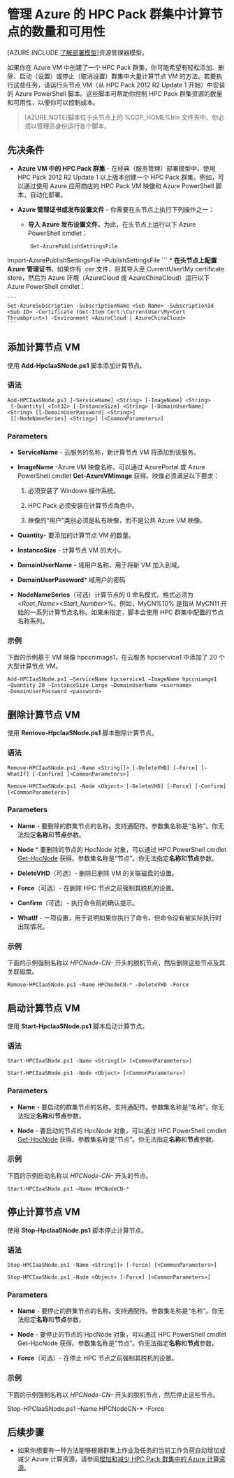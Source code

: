 <properties
 pageTitle="管理 HPC Pack 群集计算节点 | Windows Azure"
 description="了解 PowerShell 脚本工具如何添加、删除、启动和停止 Azure 的 HPC Pack 群集计算节点"
 services="virtual-machines"
 documentationCenter=""
 authors="dlepow"
 manager="timlt"
 editor=""
 tags="azure-service-management"/>
<tags
ms.service="virtual-machines"
	ms.date="09/28/2015"
	wacn.date="11/12/2015"/>

# 管理 Azure 的 HPC Pack 群集中计算节点的数量和可用性

[AZURE.INCLUDE [了解部署模型](../includes/learn-about-deployment-models-classic-include.md)]资源管理器模型。


如果你在 Azure VM 中创建了一个 HPC Pack 群集，你可能希望有轻松添加、删除、启动（设置）或停止（取消设置）群集中大量计算节点 VM 的方法。若要执行这些任务，请运行头节点 VM（从 HPC Pack 2012 R2 Update 1 开始）中安装的 Azure PowerShell 脚本。这些脚本可帮助你控制 HPC Pack 群集资源的数量和可用性，以便你可以控制成本。

>[AZURE.NOTE]脚本位于头节点上的 %CCP\_HOME%bin 文件夹中。你必须以管理员身份运行各个脚本。

## 先决条件

* **Azure VM 中的 HPC Pack 群集** - 在经典（服务管理）部署模型中，使用 HPC Pack 2012 R2 Update 1 以上版本创建一个 HPC Pack 群集。例如，可以通过使用 Azure 应用商店的 HPC Pack VM 映像和 Azure PowerShell 脚本，自动化部署。<!-- 有关信息和先决条件，请参阅[使用 HPC Pack IaaS 部署脚本创建 HPC 群集](/documentation/articles/virtual-machines-hpcpack-cluster-powershell-script)。-->

* **Azure 管理证书或发布设置文件** - 你需要在头节点上执行下列操作之一：

    * **导入 Azure 发布设置文件**。为此，在头节点上运行以下 Azure PowerShell cmdlet：
    ```
        Get-AzurePublishSettingsFile  
Import-AzurePublishSettingsFile –PublishSettingsFile <publish settings file>
        ```
    * **在头节点上配置 Azure 管理证书**。如果你有 .cer 文件，将其导入至 CurrentUser\\My certificate store，然后为 Azure 环境（AzureCloud 或 AzureChinaCloud）运行以下 Azure PowerShell cmdlet：

    ```
    Set-AzureSubscription -SubscriptionName <Sub Name> -SubscriptionId <Sub ID> -Certificate (Get-Item Cert:\CurrentUser\My<Cert Thrumbprint>) -Environment <AzureCloud | AzureChinaCloud>
    ```




## 添加计算节点 VM

使用 **Add-HpcIaaSNode.ps1** 脚本添加计算节点。

### 语法
```
Add-HPCIaaSNode.ps1 [-ServiceName] <String> [-ImageName] <String>
 [-Quantity] <Int32> [-InstanceSize] <String> [-DomainUserName] <String> [[-DomainUserPassword] <String>]
 [[-NodeNameSeries] <String>] [<CommonParameters>]

```
### Parameters

* **ServiceName** - 云服务的名称，新计算节点 VM 将添加到该服务。

* **ImageName** -Azure VM 映像名称，可以通过 AzurePortal 或 Azure PowerShell cmdlet **Get-AzureVMImage** 获得。映像必须满足以下要求：

    1. 必须安装了 Windows 操作系统。

    2. HPC Pack 必须安装在计算节点角色中。

    3. 映像的“用户”类别必须是私有映像，而不是公共 Azure VM 映像。

* **Quantity**- 要添加的计算节点 VM 的数量。

* **InstanceSize** - 计算节点 VM 的大小。

* **DomainUserName** - 域用户名称，用于将新 VM 加入到域。

* **DomainUserPassword*** 域用户的密码

* **NodeNameSeries**（可选）计算节点的 0 命名模式。格式必须为 &lt;*Root_Name*&gt;&lt;*Start_Number*&gt;%。例如，MyCN%10% 是指从 MyCN11 开始的一系列计算节点名称。如果未指定，脚本会使用 HPC 群集中配置的节点名称系列。

### 示例

下面的示例基于 VM 映像 hpccnimage1，在云服务 hpcservice1 中添加了 20 个大型计算节点 VM。

```
Add-HPCIaaSNode.ps1 –ServiceName hpcservice1 –ImageName hpccniamge1
–Quantity 20 –InstanceSize Large –DomainUserName <username>
-DomainUserPassword <password>
```


## 删除计算节点 VM

使用 **Remove-HpcIaaSNode.ps1** 脚本删除计算节点。

### 语法

```
Remove-HPCIaaSNode.ps1 -Name <String[]> [-DeleteVHD] [-Force] [-WhatIf] [-Confirm] [<CommonParameters>]

Remove-HPCIaaSNode.ps1 -Node <Object> [-DeleteVHD] [-Force] [-Confirm] [<CommonParameters>]
```

### Parameters

 * **Name** - 要删除的群集节点的名称。支持通配符。参数集名称是“名称”。你无法指定**名称**和**节点**参数。

* **Node** * 要删除的节点的 HpcNode 对象，可以通过 HPC PowerShell cmdlet [Get-HpcNode](https://technet.microsoft.com/library/dn887927.aspx) 获得。参数集名称是“节点”。你无法指定**名称**和**节点**参数。

* **DeleteVHD**（可选）- 删除已删除 VM 的关联磁盘的设置。

* **Force**（可选）- 在删除 HPC 节点之前强制其脱机的设置。

* **Confirm**（可选）- 执行命令前的确认提示。

* **WhatIf** - 一项设置，用于说明如果你执行了命令，但命令没有被实际执行时出现情况。

### 示例

下面的示例强制名称以 *HPCNode-CN-* 开头的脱机节点，然后删除这些节点及其关联磁盘。

```
Remove-HPCIaaSNode.ps1 –Name HPCNodeCN-* –DeleteVHD -Force
```

## 启动计算节点 VM

使用 **Start-HpcIaaSNode.ps1** 脚本启动计算节点。

### 语法

```
Start-HPCIaaSNode.ps1 -Name <String[]> [<CommonParameters>]

Start-HPCIaaSNode.ps1 -Node <Object> [<CommonParameters>]
```
### Parameters

* **Name** - 要启动的群集节点的名称。支持通配符。参数集名称是“名称”。你无法指定**名称**和**节点**参数。

* **Node** - 要启动的节点的 HpcNode 对象，可以通过 HPC PowerShell cmdlet [Get-HpcNode](https://technet.microsoft.com/library/dn887927.aspx) 获得。参数集名称是“节点”。你无法指定**名称**和**节点**参数。

### 示例

下面的示例启动名称以 *HPCNode-CN-* 开头的节点。

```
Start-HPCIaaSNode.ps1 –Name HPCNodeCN-*
```

## 停止计算节点 VM

使用 **Stop-HpcIaaSNode.ps1** 脚本停止计算节点。

### 语法

```
Stop-HPCIaaSNode.ps1 -Name <String[]> [-Force] [<CommonParameters>]

Stop-HPCIaaSNode.ps1 -Node <Object> [-Force] [<CommonParameters>]
```

### Parameters


* **Name** - 要停止的群集节点的名称。支持通配符。参数集名称是“名称”。你无法指定**名称**和**节点**参数。

* **Node** - 要停止的节点的 HpcNode 对象，可以通过 HPC PowerShell cmdlet Get-HpcNode 获得。参数集名称是“节点”。你无法指定**名称**和**节点**参数。

* **Force**（可选）- 在停止 HPC 节点之前强制其脱机的设置。

### 示例

下面的示例强制名称以 *HPCNode-CN-* 开头的脱机节点，然后停止这些节点。

Stop-HPCIaaSNode.ps1 –Name HPCNodeCN-* -Force

## 后续步骤

* 如果你想要有一种方法能够根据群集上作业及任务的当前工作负荷自动增加或减少 Azure 计算资源，请参阅[增加和减少 HPC Pack 群集中的 Azure 计算资源](/documentation/articles/virtual-machines-hpcpack-cluster-node-autogrowshrink)。

<!---HONumber=79-->